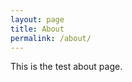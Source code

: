 ```yaml
---
layout: page
title: About
permalink: /about/
---
```


This is the test about page.

[vsg-dev-organization]: https://github.com/vsg-dev
